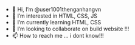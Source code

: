 - 👋 Hi, I’m @user1001thenganhangvn
- 👀 I’m interested in HTML, CSS, JS
- 🌱 I’m currently learning HTML, CSS
- 💞️ I’m looking to collaborate on build website !!!
- 📫 How to reach me ...
i dont know!!!
<!---
user1001thenganhangvn/user1001thenganhangvn is a ✨ special ✨ repository because its `README.md` (this file) appears on your GitHub profile.
You can click the Preview link to take a look at your changes.
--->
